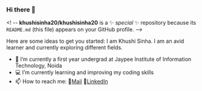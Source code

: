 ### Hi there 👋


<! -- **khushisinha20/khushisinha20** is a ✨ _special_ ✨ repository because its `README.md` (this file) appears on your GitHub profile. -->

Here are some ideas to get you started:
I am Khushi Sinha. I am an avid learner and currently exploring different fields.
- 📖 I’m currently a first year undergrad at Jaypee Institute of Information Technology, Noida
- 💻 I’m currently learning and improving my coding skills 
- 📫 How to reach me: 
     🔸[Mail](khushisinha4786@gmail.com)
     🔸[LinkedIn](https://www.linkedin.com/in/khushi-sinha-b6561a206)

